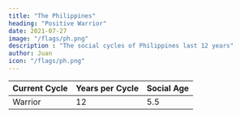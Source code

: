 ```yaml
---
title: "The Philippines"
heading: "Positive Warrior"
date: 2021-07-27
image: "/flags/ph.png"
description : "The social cycles of Philippines last 12 years"
author: Juan
icon: "/flags/ph.png"
---
```


Current Cycle | Years per Cycle | Social Age
--- | --- | ---
Warrior  | 12 | 5.5


<!-- The militant cycle explains the popularity of Duterte and decline of the oligarchs. The EDSA Revolution of 1986 is actually the peak of the philosopher cycle in late 1984.  -->


<!-- ## Ambisyon 2050 

Our solution set to the problems of the Philippines is called Maharlikanism, which refers to "Maharlika" which is the country's precolonial name. The solution is nationalistic and slightly conservative, but very anti-neoliberal and slightly anti-liberal (since Maharlika was already democratic). 

Here, we 
 -->